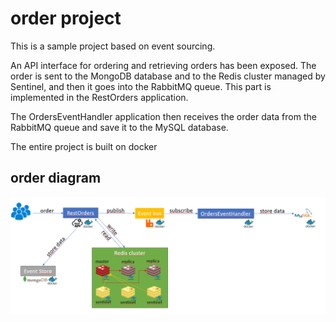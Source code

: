 # order project
This is a sample project based on event sourcing.

An API interface for ordering and retrieving orders has been exposed. The order is sent to the MongoDB database and to the Redis cluster managed by Sentinel, and then it goes into the RabbitMQ queue. This part is implemented in the RestOrders application.

The OrdersEventHandler application then receives the order data from the RabbitMQ queue and save it to the MySQL database.

The entire project is built on docker

## order diagram
![image info](images/diagram.png)
